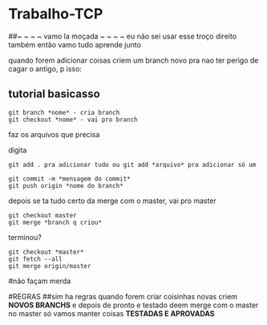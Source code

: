 # Trabalho-TCP
##~ ~ ~ ~ vamo la moçada ~ ~ ~ ~
eu não sei usar esse troço direito também então vamo tudo aprende junto

quando forem adicionar coisas criem um branch novo pra nao ter perigo de cagar o antigo, p isso:

## tutorial basicasso
```
git branch *nome* - cria branch
git checkout *nome* - vai pro branch
```
faz os arquivos que precisa

digita 
```
git add . pra adicionar tudo ou git add *arquivo* pra adicionar só um
```

```
git commit -m *mensagem do commit*
git push origin *nome do branch*
```
depois se ta tudo certo da merge com o master, vai pro master
```
git checkout master
git merge *branch q criou*	
```

terminou? 
```
git checkout *master*
git fetch --all
git merge origin/master
```
#não façam merda

#REGRAS
##sim ha regras
quando forem criar coisinhas novas criem **NOVOS BRANCHS** e depois de pronto e testado deem merge com o master
no master só vamos manter coisas **TESTADAS E APROVADAS**

